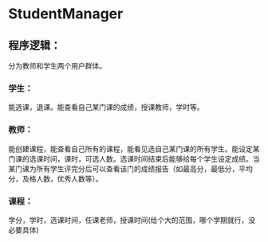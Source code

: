 # StudentManager
## 程序逻辑：

分为教师和学生两个用户群体。

### 学生：

能选课，退课。能查看自己某门课的成绩，授课教师，学时等。

### 教师：

能创建课程，能查看自己所有的课程，能看见选自己某门课的所有学生。能设定某门课的选课时间，课时，可选人数。选课时间结束后能够给每个学生设定成绩。当某门课为所有学生评完分后可以查看该门的成绩报告（如最高分，最低分，平均分，及格人数，优秀人数等）。

### 课程：

学分，学时，选课时间，任课老师，授课时间(给个大的范围，哪个学期就行，没必要具体)

